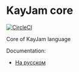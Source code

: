 # KayJam core
[![CircleCI](https://circleci.com/gh/KayJamLang/core.svg?style=svg)](https://circleci.com/gh/KayJamLang/core)

Core of KayJam language

Documentation:
- [На русском](https://github.com/KayJamLang/core/docs/ru/docs.md)
